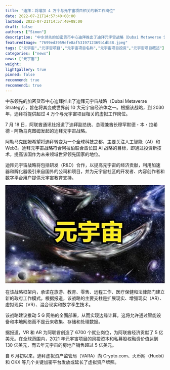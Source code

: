 ```yaml
---
title: "迪拜：将增加 4 万个与元宇宙项目相关的新工作岗位"
date: 2022-07-21T14:57:40+08:00
lastmod: 2022-07-21T14:57:40+08:00
draft: false
authors: ["Simon"]
description: "中东领先的加密货币中心迪拜推出了迪拜元宇宙战略（Dubai Metaverse Strategy），旨在将其变成世界前 10 大元宇宙经济体之一。根据该战略，到 2030 年，迪拜将提供超过 4 万个与元宇宙项目相关的虚拟工作岗位。"
featuredImage: "7699ed3959efe8af5319712369b1db38.jpeg"
tags: ["元宇宙","元宇宙项目","元宇宙项目名称","元宇宙项目投资","元宇宙项目概述"]
categories: ["news"]
news: ["元宇宙"]
weight: 
lightgallery: true
pinned: false
recommend: true
recommend1: true
---
```


中东领先的加密货币中心迪拜推出了迪拜元宇宙战略（Dubai Metaverse Strategy），旨在将其变成世界前 10 大元宇宙经济体之一。根据该战略，到 2030 年，迪拜将提供超过 4 万个与元宇宙项目相关的虚拟工作岗位。

7 月 18 日，阿联酋通讯社报道了迪拜副总统、总理兼酋长穆罕默德・本・拉希德・阿勒马克图姆发起的迪拜元宇宙战略。

阿勒马克图姆希望将迪拜转变为一个全球科技之都，主要关注人工智能（AI）和 Web3。迪拜元宇宙战略符合阿拉伯联合酋长国 AI 战略的目标，即通过投资新技术，提高该国作为未来领域世界领先国家的地位。

迪拜元宇宙战略将包括研发（R&D）合作，以提高元宇宙的经济贡献，利用加速器和孵化器吸引来自国外的公司和项目，并为元宇宙社区的开发者、内容创作者和数字平台用户提供元宇宙教育支持。

![配图](b50eec168816dd670d524ba4e55de894.jpeg)

在该战略框架内，承诺在旅游、教育、零售、远程工作、医疗保健和法律部门建立新的政府工作模式。根据报道，该战略的主要支柱是扩展现实、增强现实（AR）、虚拟现实（VR）、混合现实和数字孪生技术。

该战略建议推动 5 G 网络的全面部署，从而实现边缘计算。这将允许通过智能设备和本地网络而不是云来收集、存储和处理数据。

据报道，VR 和 AR 为阿联酋创造了 6700 个就业岗位，为阿联酋经济贡献了 5 亿美元。在全球范围内，2021 年元宇宙项目的风投资本和私募股权融资价值达到 130 亿美元，而去年元宇宙的房地产销售超过 5 亿美元。

自 6 月初以来，迪拜虚拟资产监管局（VARA）向 Crypto.com、火币网（Huobi）和 OKX 等几个关键加密平台发放或延长了虚拟资产牌照。